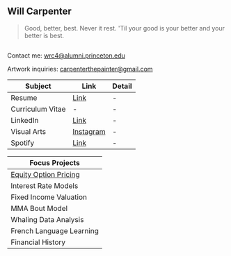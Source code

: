 ## Will Carpenter

>Good, better, best. Never it rest. 'Til your good is your better and your better is best.
##

Contact me:         wrc4@alumni.princeton.edu

Artwork inquiries: carpenterthepainter@gmail.com

| Subject | Link | Detail | 
| --- | --- | --- |
| Resume | [Link](https://github.com/wrcarpenter/Resume) | - | 
| Curriculum Vitae | - | - |  
| LinkedIn |[Link](https://www.linkedin.com/in/williamrcarpenter/) | - | 
| Visual Arts | [Instagram](https://www.instagram.com/carpenterthepainter/) | - | 
| Spotify | [Link](https://open.spotify.com/user/williamrcarpenter) | - | 

| Focus Projects |
| --- |
|[Equity Option Pricing](https://github.com/wrcarpenter/Equity-Derivative-Models/) | 
| Interest Rate Models|
|Fixed Income Valuation|
| MMA Bout Model|
| Whaling Data Analysis|
|French Language Learning|
|Financial History|



<!--
**wrcarpenter/wrcarpenter** is a ✨ _special_ ✨ repository because its `README.md` (this file) appears on your GitHub profile.

Here are some ideas to get you started:

- 🔭 I’m currently working on ...
- 🌱 I’m currently learning ...
- 👯 I’m looking to collaborate on ...
- 🤔 I’m looking for help with ...
- 💬 Ask me about ...
- 📫 How to reach me: ...
- 😄 Pronouns: ...
- ⚡ Fun fact: ...
-->
